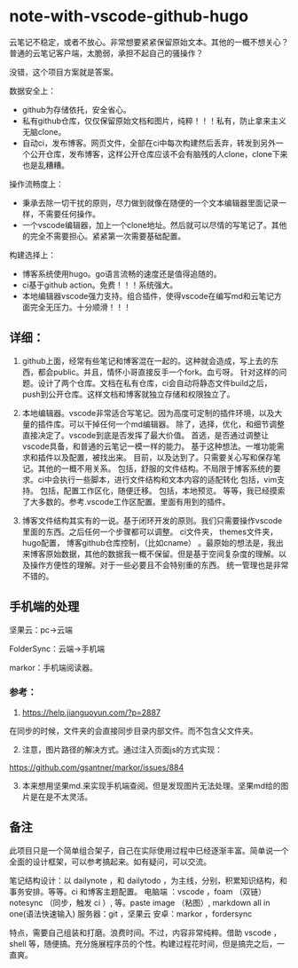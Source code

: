 # note-with-vscode-github-hugo
云笔记不稳定，或者不放心。非常想要紧紧保留原始文本。其他的一概不想关心？
普通的云笔记客户端，太脆弱，承担不起自己的骚操作？

没错，这个项目方案就是答案。

数据安全上：
- github为存储依托，安全省心。
- 私有github仓库，仅仅保留原始文档和图片，纯粹！！！私有，防止拿来主义无脑clone。
- 自动ci，发布博客。网页文件，全部在ci中每次构建然后丢弃，转发到另外一个公开仓库，发布博客，这样公开仓库应该不会有脑残的人clone，clone下来也是乱糟糟。

操作流畅度上：

- 秉承去除一切干扰的原则，尽力做到就像在随便的一个文本编辑器里面记录一样，不需要任何操作。
- 一个vscode编辑器，加上一个clone地址。然后就可以尽情的写笔记了。其他的完全不需要担心。紧紧第一次需要基础配置。

构建选择上：

- 博客系统使用hugo。go语言流畅的速度还是值得追随的。
- ci基于github action。免费！！！系统强大。
- 本地编辑器vscode强力支持。组合插件，使得vscode在编写md和云笔记方面完全无压力。十分顺滑！！！

## 详细：
1. github上面，经常有些笔记和博客混在一起的。这种就会造成，写上去的东西，都会public。并且，情怀小哥直接反手一个fork。血亏呀。
针对这样的问题。设计了两个仓库。文档在私有仓库，ci会自动将静态文件build之后，push到公开仓库。这样文档和博客就独立存储和权限独立了。

2. 本地编辑器。vscode非常适合写笔记。因为高度可定制的插件环境，以及大量的插件库。可以干掉任何一个md编辑器。
除了，选择，优化，和细节调整直接决定了。vscode到底是否发挥了最大价值。
首选，是否通过调整让vscode具备，和普通的云笔记一模一样的能力。
基于这种想法。一堆功能需求和插件以及配置，被找出来。
目前，以及达到了。只需要关心写和保存笔记。其他的一概不用关系。
包括，舒服的文件结构。不局限于博客系统的要求。ci中会执行一些脚本，进行文件结构和文本内容的适配转化
包括，vim支持。
包括，配置工作区化，随便迁移。
包括，本地预览。
等等，我已经摸索了大多数的。参考.vscode工作区配置。里面有用到的插件。

3. 博客文件结构其实有的一说。基于闭环开发的原则。我们只需要操作vscode里面的东西。之后任何一个步骤都可以调整。
ci文件夹，
themes文件夹，
hugo配置，
博客github仓库控制，（比如cname）
。最原始的想法是，我出来博客原始数据，其他的数据我一概不保留。但是基于空间复杂度的理解。以及操作方便性的理解。对于一些必要且不会特别重的东西。
统一管理也是非常不错的。

## 手机端的处理
坚果云：pc->云端

FolderSync：云端->手机端

markor：手机端阅读器。

### 参考：
1. https://help.jianguoyun.com/?p=2887

在同步的时候，文件夹的会直接同步目录内部文件。而不包含父文件夹。

2. 注意，图片路径的解决方式。通过注入页面js的方式实现：

https://github.com/gsantner/markor/issues/884

3. 本来想用坚果md.来实现手机端查阅。但是发现图片无法处理。坚果md给的图片是在是不太灵活。

## 备注
此项目只是一个简单组合架子，自己在实际使用过程中已经逐渐丰富。简单说一个全面的设计框架，可以参考搞起来。如有疑问，可以交流。

笔记结构设计：以 dailynote ，和 dailytodo ，为主线，分别，积累知识结构，和事务安排。等等。ci 和博客主题配置。
电脑端 ：vscode ，foam （双链） notesync （同步，触发 ci ）, 等。paste image （粘图）, markdown all in one(语法快速输入)
服务器：git ，坚果云
安卓：markor ，fordersync

特点，需要自己组装和打磨。浪费时间。不过，内容非常纯粹。借助 vscode ，shell 等，随便搞。充分施展程序员的个性。构建过程花时间，但是搞完之后，一直爽。
